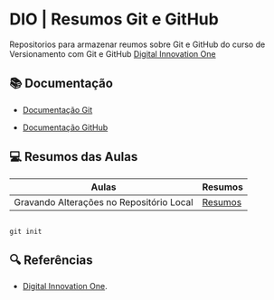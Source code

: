 # DIO | Resumos Git e GitHub

Repositorios para armazenar reumos sobre Git e GitHub do curso de Versionamento com Git e GitHub [Digital Innovation One](https://www.dio.me/)

## 📚 Documentação
- [Documentação Git](https://git-scm.com/)

- [Documentação GitHub](https://github.com/)

## 💻 Resumos das Aulas

| Aulas | Resumos |
| ------|---------|
| Gravando Alterações no Repositório Local | [Resumos]() |

```

git init 
```
## 🔍 Referências 
- [Digital Innovation One]().